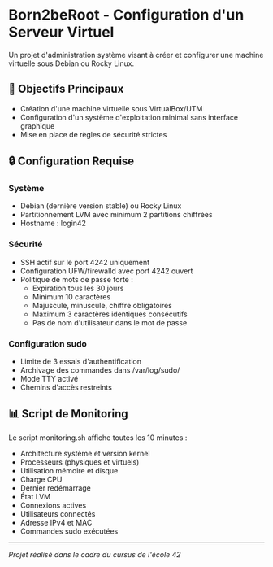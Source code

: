 # Born2beRoot - Configuration d'un Serveur Virtuel

Un projet d'administration système visant à créer et configurer une machine virtuelle sous Debian ou Rocky Linux.

## 🎯 Objectifs Principaux

- Création d'une machine virtuelle sous VirtualBox/UTM
- Configuration d'un système d'exploitation minimal sans interface graphique
- Mise en place de règles de sécurité strictes

## 🔒 Configuration Requise

### Système
- Debian (dernière version stable) ou Rocky Linux
- Partitionnement LVM avec minimum 2 partitions chiffrées
- Hostname : login42

### Sécurité
- SSH actif sur le port 4242 uniquement
- Configuration UFW/firewalld avec port 4242 ouvert
- Politique de mots de passe forte :
  - Expiration tous les 30 jours
  - Minimum 10 caractères
  - Majuscule, minuscule, chiffre obligatoires
  - Maximum 3 caractères identiques consécutifs
  - Pas de nom d'utilisateur dans le mot de passe

### Configuration sudo
- Limite de 3 essais d'authentification
- Archivage des commandes dans /var/log/sudo/
- Mode TTY activé
- Chemins d'accès restreints

## 📊 Script de Monitoring

Le script monitoring.sh affiche toutes les 10 minutes :
- Architecture système et version kernel
- Processeurs (physiques et virtuels)
- Utilisation mémoire et disque
- Charge CPU
- Dernier redémarrage
- État LVM
- Connexions actives
- Utilisateurs connectés
- Adresse IPv4 et MAC
- Commandes sudo exécutées

---
*Projet réalisé dans le cadre du cursus de l'école 42*
